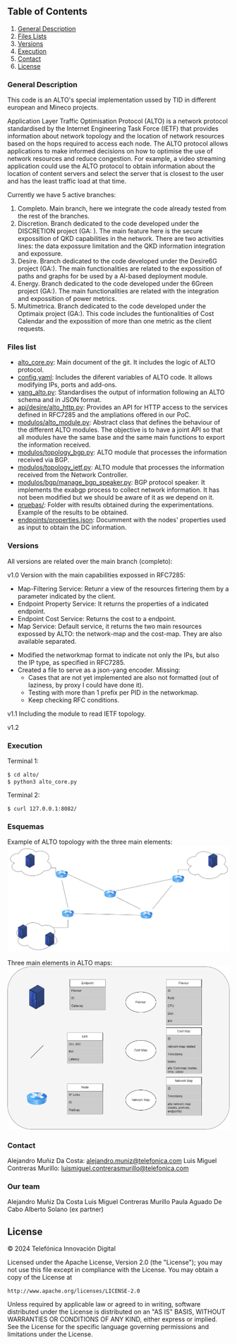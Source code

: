 



## Table of Contents
1. [General Description](#general-description)
2. [Files Lists](#files-lists)
3. [Versions](#versions)
4. [Execution](#execution)
5. [Contact](#contact)
6. [License](#license)


### General Description
This code is an ALTO's special implementation ussed by TID in different european and Mineco projects.

Application Layer Traffic Optimisation Protocol (ALTO) is a network protocol standardised by the Internet Engineering Task Force (IETF) that provides information about network topology and the location of network resources based on the hops required to access each node. The ALTO protocol allows applications to make informed decisions on how to optimise the use of network resources and reduce congestion. For example, a video streaming application could use the ALTO protocol to obtain information about the location of content servers and select the server that is closest to the user and has the least traffic load at that time.

Currently we have 5 active branches:
1. Completo. Main branch, here we integrate the code already tested from the rest of the branches.
2. Discretion. Branch dedicated to the code developed under the DISCRETION project (GA: ). The main feature here is the secure expossition of QKD capabilities in the network. There are two activities lines: the data expossure limitation and the QKD information integration and expossure.
3. Desire. Branch dedicated to the code developed under the Desire6G project (GA:). The main functionalities are related to the expossition of paths and graphs for be used by a AI-based deployment module.
4. Energy. Branch dedicated to the code developed under the 6Green project (GA:). The main functionalities are related with the integration and expossition of power metrics.
5. Multimetrica. Branch dedicated to the code developed under the Optimaix project (GA:). This code includes the funtionalities of Cost Calendar and the expossition of more than one metric as the client requests.

### Files list

* [alto_core.py](alto_core.py): Main document of the git. It includes the logic of ALTO protocol.
* [config.yaml](config.yaml): Includes the diferent variables of ALTO code. It allows modifying IPs, ports and add-ons.
* [yang_alto.py](yang_alto.py): Standardises the output of information following an ALTO schema and in JSON format.
* [api/desire/alto_http.py](api/desire/alto_http.py): Provides an API for HTTP access to the services defined in RFC7285 and the ampliations offered in our PoC.
* [modulos/alto_module.py](modulos/alto_module.py): Abstract class that defines the behaviour of the different ALTO modules. The objective is to have a joint API so that all modules have the same base and the same main functions to export the information received.
* [modulos/topology_bgp.py](modulos/topology_bgp.py): ALTO module that processes the information received via BGP.
* [modulos/topology_ietf.py](modulos/topology_ietf.py): ALTO module that processes the information received from the Network Controller.
* [modulos/bgp/manage_bgp_speaker.py](modulos/bgp/manage_bgp_speaker.py): BGP protocol speaker. It implements the exabgp process to collect network information. It has not been modified but we should be aware of it as we depend on it.
* [pruebas/](pruebas/): Folder with results obtained during the experimentations. Example of the results to be obtained.
* [endpoints/properties.json](endpoints/properties.json): Documment with the nodes' properties used as input to obtain the DC information.


### Versions

All versions are related over the main branch (completo):

v1.0
Version with the main capabilities expossed in RFC7285:
* Map-Filtering Service: Retunr a view of the resources firtering them by a parameter indicated by the client.
* Endpoint Property Service: It returns the properties of a indicated endpoint.
* Endpoint Cost Service: Returns the cost to a endpoint.
* Map Service: Default service, it returns the two main resources expossed by ALTO: the network-map and the cost-map. They are also available separated.

- Modified the networkmap format to indicate not only the IPs, but also the IP type, as specified in RFC7285.
- Created a file to serve as a json-yang encoder. Missing:
	- Cases that are not yet implemented are also not formatted (out of laziness, by proxy I could have done it).
	- Testing with more than 1 prefix per PID in the networkmap.
	- Keep checking RFC conditions.

v1.1
Including the module to read IETF topology.

v1.2


### Execution

Terminal 1:
```
$ cd alto/
$ python3 alto_core.py
```

Terminal 2:
```
$ curl 127.0.0.1:8082/ 
```

### Esquemas
Example of ALTO topology with the three main elements:
![ALTO topology](https://github.com/Telefonica/alto-tid/blob/completo/images/ALTO-example-topology.png)

Three main elements in ALTO maps:
![ALTO elements](https://github.com/Telefonica/alto-tid/blob/completo/images/ALTO-elements.png)



### Contact

Alejandro Muñiz Da Costa: alejandro.muniz@telefonica.com
Luis Miguel Contreras Murillo: luismiguel.contrerasmurillo@telefonica.com


### Our team

Alejandro Muñiz Da Costa
Luis Miguel Contreras Murillo
Paula Aguado De Cabo
Alberto Solano (ex partner)


## License 
© 2024 Telefónica Innovación Digital

Licensed under the Apache License, Version 2.0 (the "License");
you may not use this file except in compliance with the License.
You may obtain a copy of the License at

    http://www.apache.org/licenses/LICENSE-2.0

Unless required by applicable law or agreed to in writing, software
distributed under the License is distributed on an "AS IS" BASIS,
WITHOUT WARRANTIES OR CONDITIONS OF ANY KIND, either express or implied.
See the License for the specific language governing permissions and
limitations under the License.
